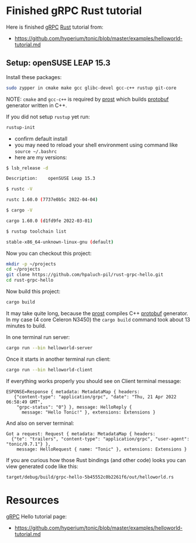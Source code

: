 # Finished gRPC Rust tutorial

Here is finished [gRPC](https://grpc.io/) [Rust](https://www.rust-lang.org/) tutorial
from:
- https://github.com/hyperium/tonic/blob/master/examples/helloworld-tutorial.md

## Setup: openSUSE LEAP 15.3

Install these packages:
```bash
sudo zypper in cmake make gcc glibc-devel gcc-c++ rustup git-core
```

NOTE: `cmake` and `gcc-c++` is required by [prost](https://github.com/tokio-rs/prost)
which builds [protobuf](https://github.com/protocolbuffers/protobuf) generator
written in C++.

If you did not setup `rustup` yet run:
```bash
rustup-init
```
- confirm default install
- you may need to reload your shell environment
  using command like `source ~/.bashrc`
- here are my versions:

```bash
$ lsb_release -d

Description:	openSUSE Leap 15.3

$ rustc -V

rustc 1.60.0 (7737e0b5c 2022-04-04)

$ cargo -V

cargo 1.60.0 (d1fd9fe 2022-03-01)

$ rustup toolchain list

stable-x86_64-unknown-linux-gnu (default)
```

Now you can checkout this project:
```bash
mkdir -p ~/projects
cd ~/projects
git clone https://github.com/hpaluch-pil/rust-grpc-hello.git
cd rust-grpc-hello
```

Now build this project:
```bash
cargo build
```
It may take quite long, because the [prost](https://github.com/tokio-rs/prost)
compiles C++ [protobuf](https://github.com/protocolbuffers/protobuf) generator.
In my case (4 core Celeron N3450) the `cargo build` command took about 13 minutes to build.

In one terminal run server:
```bash
cargo run --bin helloworld-server
```

Once it starts in another terminal run client:
```bash
cargo run --bin helloworld-client
```

If everything works properly you should see on Client terminal message:
```
ESPONSE=Response { metadata: MetadataMap { headers:
   {"content-type": "application/grpc", "date": "Thu, 21 Apr 2022 06:58:49 GMT",
    "grpc-status": "0"} }, message: HelloReply {
      message: "Hello Tonic!" }, extensions: Extensions }
```

And also on server terminal:
```
Got a request: Request { metadata: MetadataMap { headers: 
  {"te": "trailers", "content-type": "application/grpc", "user-agent": "tonic/0.7.1"} },
    message: HelloRequest { name: "Tonic" }, extensions: Extensions }
```

If you are curious how those Rust bindings (and other code) looks you can
view generated code like this:
```
target/debug/build/grpc-hello-5b45552c0b2261f6/out/helloworld.rs
```

# Resources

[gRPC](https://grpc.io/) Hello tutorial page:
- https://github.com/hyperium/tonic/blob/master/examples/helloworld-tutorial.md

